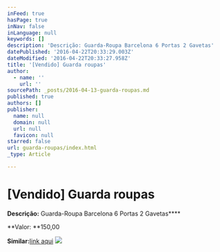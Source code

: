 ```yaml
---
inFeed: true
hasPage: true
inNav: false
inLanguage: null
keywords: []
description: 'Descrição: Guarda-Roupa Barcelona 6 Portas 2 Gavetas'
datePublished: '2016-04-22T20:33:29.003Z'
dateModified: '2016-04-22T20:33:27.958Z'
title: '[Vendido] Guarda roupas'
author:
  - name: ''
    url: ''
sourcePath: _posts/2016-04-13-guarda-roupas.md
published: true
authors: []
publisher:
  name: null
  domain: null
  url: null
  favicon: null
starred: false
url: guarda-roupas/index.html
_type: Article

---
```

# \[Vendido\] Guarda roupas

**Descrição:** Guarda-Roupa Barcelona 6 Portas 2 Gavetas****

**Valor: **150,00

**Similar:**[link aqui][0]
![](https://the-grid-user-content.s3-us-west-2.amazonaws.com/0f721ba7-1495-4b9d-9304-59e647a3b9a3.jpg)

[0]: http://www.pontofrio.com.br/Moveis/DormitoriosQuartos/Roupeiros/Guarda-Roupa-Barcellona-Moveis-Porto-com-6-Portas-e-2-Gavetas-2488613.html?gclid=CjwKEAjwubK4BRC1xczKrZyj3mkSJAC6ntgrdTmXbixuannm23pnTLd5dGTn4drJuZeBZov76z_GtxoCpLPw_wcB&utm_medium=cpc&utm_source=gp_pla&s_kwcid=AL!427!3!97121719258!!!g!61865531738!&utm_campaign=Auto_Shopping&ef_id=VfuNGgAAAIXOyQBz:20160413033153:s